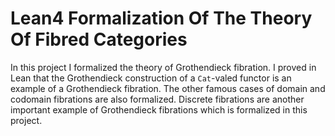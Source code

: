 # Lean4 Formalization Of The Theory Of Fibred Categories

In this project I formalized the theory of Grothendieck fibration. I proved in Lean that the Grothendieck construction of a `Cat`-valed functor is an example of a Grothendieck fibration. The other famous cases of domain and codomain fibrations are also formalized. Discrete fibrations are another important example of Grothendieck fibrations which is formalized in this project. 




